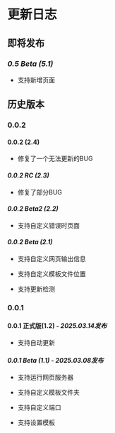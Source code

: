 # 更新日志

## 即将发布

### *0.5 Beta (5.1)*

- 支持新增页面

## 历史版本

### 0.0.2

#### 0.0.2 (2.4) 

- 修复了一个无法更新的BUG

#### *0.0.2 RC (2.3)*

- 修复了部分BUG

#### *0.0.2 Beta2 (2.2)* 

- 支持自定义错误时页面

#### *0.0.2 Beta (2.1)* 

- 支持自定义网页输出信息

- 支持自定义模板文件位置

- 支持更新检测

### **0.0.1**

#### 0.0.1 正式版(1.2) - *2025.03.14发布*

- 支持自动更新

#### *0.0.1 Beta (1.1) - 2025.03.08发布*

- 支持运行网页服务器

- 支持自定义模板文件夹

- 支持自定义端口

- 支持设置模板

